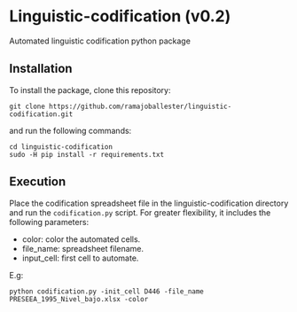 # Linguistic-codification (v0.2)
Automated linguistic codification python package


## Installation

To install the package, clone this repository:

```
git clone https://github.com/ramajoballester/linguistic-codification.git
```

and run the following commands:

```
cd linguistic-codification
sudo -H pip install -r requirements.txt
```

## Execution

Place the codification spreadsheet file in the linguistic-codification directory and run the ```codification.py``` script. For greater flexibility, it includes the following parameters:

- color: color the automated cells.
- file_name: spreadsheet filename.
- input_cell: first cell to automate.

E.g:

```
python codification.py -init_cell D446 -file_name PRESEEA_1995_Nivel_bajo.xlsx -color
```
